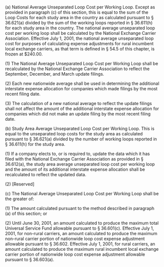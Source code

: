 (a) National Average Unseparated Loop Cost per Working Loop. Except as provided in paragraph (c) of this section, this is equal to the sum of the Loop Costs for each study area in the country as calculated pursuant to § 36.621(a) divided by the sum of the working loops reported in § 36.611(h) for each study area in the country. The national average unseparated loop cost per working loop shall be calculated by the National Exchange Carrier Association. Effective July 1, 2001, the national average unseparated loop cost for purposes of calculating expense adjustments for rural incumbent local exchange carriers, as that term is defined in § 54.5 of this chapter, is frozen at $240.00.

(1) The National Average Unseparated Loop Cost per Working Loop shall be recalculated by the National Exchange Carrier Association to reflect the September, December, and March update filings.

(2) Each new nationwide average shall be used in determining the additional interstate expense allocation for companies which made filings by the most recent filing date.

(3) The calculation of a new national average to reflect the update filings shall not affect the amount of the additional interstate expense allocation for companies which did not make an update filing by the most recent filing date.

(b) Study Area Average Unseparated Loop Cost per Working Loop. This is equal to the unseparated loop costs for the study area as calculated pursuant to § 36.621(a) divided by the number of working loops reported in § 36.611(h) for the study area.

(1) If a company elects to, or is required to, update the data which it has filed with the National Exchange Carrier Association as provided in § 36.612(a), the study area average unseparated loop cost per working loop and the amount of its additional interstate expense allocation shall be recalculated to reflect the updated data.

(2) [Reserved]

(c) The National Average Unseparated Loop Cost per Working Loop shall be the greater of:

(1) The amount calculated pursuant to the method described in paragraph (a) of this section; or

(2) Until June 30, 2001, an amount calculated to produce the maximum total Universal Service Fund allowable pursuant to § 36.601(c). Effective July 1, 2001, for non-rural carriers, an amount calculated to produce the maximum non-rural carrier portion of nationwide loop cost expense adjustment allowable pursuant to § 36.602. Effective July 1, 2001, for rural carriers, an amount calculated to produce the maximum rural incumbent local exchange carrier portion of nationwide loop cost expense adjustment allowable pursuant to § 36.603(a).

